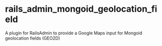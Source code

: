 rails_admin_mongoid_geolocation_field
=====================================

A plugin for RailsAdmin to provide a Google Maps input for Mongoid geolocation fields (GEO2D)
